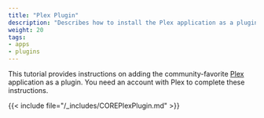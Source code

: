 ```yaml
---
title: "Plex Plugin"
description: "Describes how to install the Plex application as a plugin on TrueNAS CORE."
weight: 20
tags:
- apps
- plugins
---
```


This tutorial provides instructions on adding the community-favorite [Plex](https://www.plex.tv/) application as a plugin.
You need an account with Plex to complete these instructions.

{{< include file="/_includes/COREPlexPlugin.md" >}}